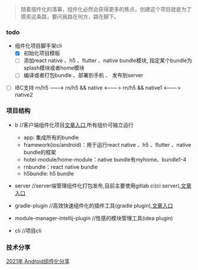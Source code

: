 > 随着插件化的落幕，组件化必然会获得更多的焦点，创建这个项目就是为了摸索这条路，要问我路在何方，路在脚下。

### todo
- 组件化项目脚手架cli
    - [x] 初始化项目模板
    - [ ] 添加react native 、h5 、flutter 、native bundle模块, 指定某个bundle为splash模块或者home模块
    - [ ] 编译或者打包bundle 、部署到手机 、 发布到server
- [ ] IBC支持 rn/h5 ---> rn/h5 && native <---> rn/h5 && native1 <---> native2

### 项目结构

- b //客户端组件化项目[文章入口](/b/README.md),所有组价可独立运行
    - app: 集成所有的bundle
    - framework(ios/android)：用于运行react native 、h5 、flutter 、native bundle的框架
    - hotel-module/home-module：native bundle有myhome、bundle1-4
    - rnbundle：react native bundle
    - h5bundle: h5 bundle
- server //server端管理组件化打包发布,目前主要使用gitlab ci(ci server),[文章入口](/server/README.md)

- gradle-plugin //高效快速组件化的插件工具(gradle plugin),[文章入口](/gradle-plugin/README.md)

- module-manager-intellij-plugin //性感的模块管理工具(idea plugin)
- cli //项目cli


### 技术分享
[2021年 Android组件化分享](https://jamesfchen.github.io/blog/2021-12-31/shared-android-component)